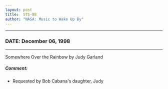 ```yaml
---
layout: post
title:  STS-88
author: "NASA: Music to Wake Up By"
---
```


----
### DATE: December 06, 1998
----
Somewhere Over the Rainbow by Judy Garland

##### Comment:
* Requested by Bob Cabana's daughter, Judy
